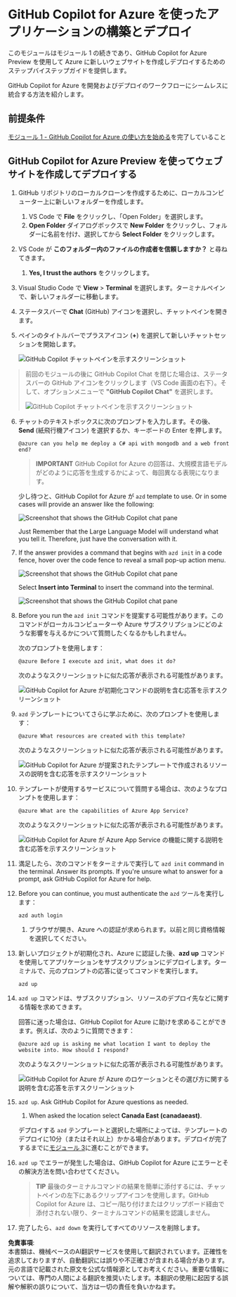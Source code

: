 # GitHub Copilot for Azure を使ったアプリケーションの構築とデプロイ

このモジュールはモジュール 1 の続きであり、GitHub Copilot for Azure Preview を使用して Azure に新しいウェブサイトを作成しデプロイするためのステップバイステップガイドを提供します。

GitHub Copilot for Azure を開発およびデプロイのワークフローにシームレスに統合する方法を紹介します。

## 前提条件

[モジュール 1 - GitHub Copilot for Azure の使い方を始める](./01-Getting-Started-with-GitHub-Copilot-for-Azure.md)を完了していること

## GitHub Copilot for Azure Preview を使ってウェブサイトを作成してデプロイする

1. GitHub リポジトリのローカルクローンを作成するために、ローカルコンピューター上に新しいフォルダーを作成します。
    1. VS Code で **File** をクリックし、「Open Folder」を選択します。
    1. **Open Folder** ダイアログボックスで **New Folder** をクリックし、フォルダーに名前を付け、選択してから **Select Folder** をクリックします。

1. VS Code が **このフォルダー内のファイルの作成者を信頼しますか？** と尋ねてきます。
    1. **Yes, I trust the authors** をクリックします。

1. Visual Studio Code で **View** > **Terminal** を選択します。ターミナルペインで、新しいフォルダーに移動します。

1. ステータスバーで **Chat** (GitHub) アイコンを選択し、チャットペインを開きます。

1. ペインのタイトルバーでプラスアイコン (**+**) を選択して新しいチャットセッションを開始します。

   ![GitHub Copilot チャットペインを示すスクリーンショット](../../../06-Using-GitHub-Copilot-for-Azure-to-Deploy-to-Cloud/images/mod2-CopilotChat.png "新しいチャットセッションを開始する")

> 前回のモジュールの後に GitHub Copilot Chat を閉じた場合は、ステータスバーの GitHub アイコンをクリックします（VS Code 画面の右下）。そして、オプションメニューで **"GitHub Copilot Chat"** を選択します。
>
> ![GitHub Copilot チャットペインを示すスクリーンショット](../../../06-Using-GitHub-Copilot-for-Azure-to-Deploy-to-Cloud/images/mod2-CopilotChat-2.png "新しいチャットセッションを開始する")

6. チャットのテキストボックスに次のプロンプトを入力します。その後、**Send** (紙飛行機アイコン) を選択するか、キーボードの Enter を押します。

   ```prompt
   @azure can you help me deploy a C# api with mongodb and a web front end?
   ```

    > **IMPORTANT**
GitHub Copilot for Azure の回答は、大規模言語モデルがどのように応答を生成するかによって、毎回異なる表現になります。

   少し待つと、GitHub Copilot for Azure が `azd` template to use.  Or in some cases will provide an answer like the following:

    ![Screenshot that shows the GitHub Copilot chat pane](../../../06-Using-GitHub-Copilot-for-Azure-to-Deploy-to-Cloud/images/mod2-CopilotChat-3.png "Screenshot that shows a response from GitHub Copilot for Azure with instructions for using a template to create a website in Azure.")

    Just Remember that the Large Language Model will understand what you tell it.  Therefore, just have the conversation with it.

1. If the answer provides a command that begins with `azd init` in a code fence, hover over the code fence to reveal a small pop-up action menu.

    ![Screenshot that shows the GitHub Copilot chat pane](../../../06-Using-GitHub-Copilot-for-Azure-to-Deploy-to-Cloud/images/mod2-CopilotChat-4.png "Screenshot that shows a pop-up menu with an option to insert a code-fenced command into the Visual Studio Code terminal.")

    Select **Insert into Terminal** to insert the command into the terminal.

    ![Screenshot that shows the GitHub Copilot chat pane](../../../06-Using-GitHub-Copilot-for-Azure-to-Deploy-to-Cloud/images/mod2-CopilotChat-5.png "Screenshot that shows the Visual Studio Code terminal after insertion of a code-fenced command.")

1. Before you run the `azd init` コマンドを提案する可能性があります。このコマンドがローカルコンピューターや Azure サブスクリプションにどのような影響を与えるかについて質問したくなるかもしれません。

   次のプロンプトを使用します：

   ```prompt
   @azure Before I execute azd init, what does it do?
   ```

   次のようなスクリーンショットに似た応答が表示される可能性があります。

   ![GitHub Copilot for Azure が初期化コマンドの説明を含む応答を示すスクリーンショット](../../../06-Using-GitHub-Copilot-for-Azure-to-Deploy-to-Cloud/images/mod2-CopilotChat-6.png "初期化コマンドが何を行うかの説明を含む応答")

1. `azd` テンプレートについてさらに学ぶために、次のプロンプトを使用します：

   ```prompt
   @azure What resources are created with this template?
   ```

   次のようなスクリーンショットに似た応答が表示される可能性があります。

    ![GitHub Copilot for Azure が提案されたテンプレートで作成されるリソースの説明を含む応答を示すスクリーンショット](../../../06-Using-GitHub-Copilot-for-Azure-to-Deploy-to-Cloud/images/mod2-CopilotChat-7.png "テンプレートで作成されるリソースの説明を含む応答")

1. テンプレートが使用するサービスについて質問する場合は、次のようなプロンプトを使用します：

   ```prompt
   @azure What are the capabilities of Azure App Service?
   ```

   次のようなスクリーンショットに似た応答が表示される可能性があります。

    ![GitHub Copilot for Azure が Azure App Service の機能に関する説明を含む応答を示すスクリーンショット](../../../06-Using-GitHub-Copilot-for-Azure-to-Deploy-to-Cloud/images/mod2-CopilotChat-8.png "Azure App Service の機能の説明を含む応答")

1. 満足したら、次のコマンドをターミナルで実行して `azd init` command in the terminal. Answer its prompts. If you're unsure what to answer for a prompt, ask GitHub Copilot for Azure for help.

1. Before you can continue, you must authenticate the `azd` ツールを実行します：

    ```cmd
    azd auth login
    ```

    1. ブラウザが開き、Azure への認証が求められます。以前と同じ資格情報を選択してください。

1. 新しいプロジェクトが初期化され、Azure に認証した後、**azd up** コマンドを使用してアプリケーションをサブスクリプションにデプロイします。ターミナルで、元のプロンプトの応答に従ってコマンドを実行します。

    ```
    azd up
    ```

1. `azd up` コマンドは、サブスクリプション、リソースのデプロイ先などに関する情報を求めてきます。

    回答に迷った場合は、GitHub Copilot for Azure に助けを求めることができます。例えば、次のように質問できます：

    ```prompt
    @azure azd up is asking me what location I want to deploy the website into. How should I respond?
    ```

    次のようなスクリーンショットに似た応答が表示される可能性があります。

    ![GitHub Copilot for Azure が Azure のロケーションとその選び方に関する説明を含む応答を示すスクリーンショット](../../../06-Using-GitHub-Copilot-for-Azure-to-Deploy-to-Cloud/images/mod2-CopilotChat-9.png "Azure のロケーションに関する説明を含む応答")

5. `azd up`. Ask GitHub Copilot for Azure questions as needed.

    1. When asked the location select **Canada East (canadaeast)**.

    デプロイする `azd` テンプレートと選択した場所によっては、テンプレートのデプロイに10分（またはそれ以上）かかる場合があります。デプロイが完了するまでに[モジュール 3](./03-Get-Answers-to-your-Questions-about-Azure-Services-and-Resources.md)に進むことができます。

1. `azd up` でエラーが発生した場合は、GitHub Copilot for Azure にエラーとその解決方法を問い合わせてください。

    > **TIP**
    > 最後のターミナルコマンドの結果を簡単に添付するには、チャットペインの左下にあるクリップアイコンを使用します。GitHub Copilot for Azure は、コピー/貼り付けまたはクリップボード経由で添付されない限り、ターミナルコマンドの結果を認識しません。


1. 完了したら、`azd down` を実行してすべてのリソースを削除します。

**免責事項**:  
本書類は、機械ベースのAI翻訳サービスを使用して翻訳されています。正確性を追求しておりますが、自動翻訳には誤りや不正確さが含まれる場合があります。元の言語で記載された原文を公式な情報源としてお考えください。重要な情報については、専門の人間による翻訳を推奨いたします。本翻訳の使用に起因する誤解や解釈の誤りについて、当方は一切の責任を負いかねます。

